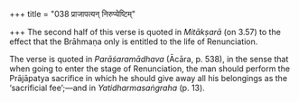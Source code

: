 +++
title = "038 प्राजापत्यन् निरुप्येष्टिम्"

+++
The second half of this verse is quoted in *Mitākṣarā* (on 3.57) to the
effect that the Brāhmaṇa only is entitled to the life of Renunciation.

The verse is quoted in *Parāśaramādhava* (Ācāra, p. 538), in the sense
that when going to enter the stage of Renunciation, the man should
perform the Prājāpatya sacrifice in which he should give away all his
belongings as the ‘sacrificial fee’;—and in *Yatidharmasaṅgraha* (p.
13).


